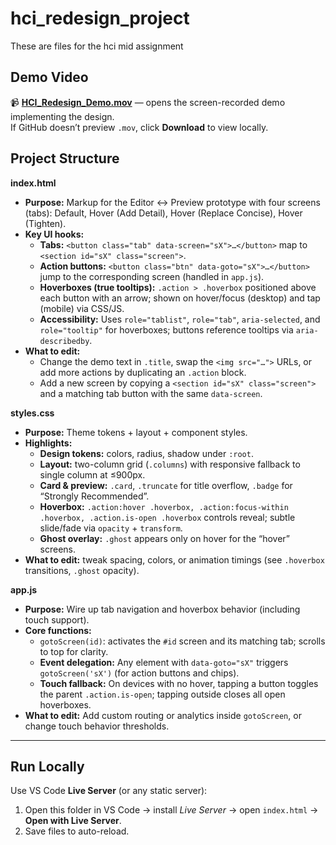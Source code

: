 # hci_redesign_project
These are files for the hci mid assignment

## Demo Video
📹 **[HCI_Redesign_Demo.mov](HCI_Redesign_Demo.mov)** — opens the screen-recorded demo implementing the design.  
If GitHub doesn’t preview `.mov`, click **Download** to view locally.

## Project Structure
**index.html** <br/>
- **Purpose:** Markup for the Editor ↔ Preview prototype with four screens (tabs): Default, Hover (Add Detail), Hover (Replace Concise), Hover (Tighten).
- **Key UI hooks:**
  - **Tabs:** `<button class="tab" data-screen="sX">…</button>` map to `<section id="sX" class="screen">`.
  - **Action buttons:** `<button class="btn" data-goto="sX">…</button>` jump to the corresponding screen (handled in `app.js`).
  - **Hoverboxes (true tooltips):** `.action > .hoverbox` positioned above each button with an arrow; shown on hover/focus (desktop) and tap (mobile) via CSS/JS.
  - **Accessibility:** Uses `role="tablist"`, `role="tab"`, `aria-selected`, and `role="tooltip"` for hoverboxes; buttons reference tooltips via `aria-describedby`.
- **What to edit:**
  - Change the demo text in `.title`, swap the `<img src="…">` URLs, or add more actions by duplicating an `.action` block.
  - Add a new screen by copying a `<section id="sX" class="screen">` and a matching tab button with the same `data-screen`.

**styles.css** <br/>
- **Purpose:** Theme tokens + layout + component styles.
- **Highlights:**
  - **Design tokens:** colors, radius, shadow under `:root`.
  - **Layout:** two-column grid (`.columns`) with responsive fallback to single column at ≤900px.
  - **Card & preview:** `.card`, `.truncate` for title overflow, `.badge` for “Strongly Recommended”.
  - **Hoverbox:** `.action:hover .hoverbox, .action:focus-within .hoverbox, .action.is-open .hoverbox` controls reveal; subtle slide/fade via `opacity` + `transform`.
  - **Ghost overlay:** `.ghost` appears only on hover for the “hover” screens.
- **What to edit:** tweak spacing, colors, or animation timings (see `.hoverbox` transitions, `.ghost` opacity).

**app.js** <br/>
- **Purpose:** Wire up tab navigation and hoverbox behavior (including touch support).
- **Core functions:**
  - `gotoScreen(id)`: activates the `#id` screen and its matching tab; scrolls to top for clarity.
  - **Event delegation:** Any element with `data-goto="sX"` triggers `gotoScreen('sX')` (for action buttons and chips).
  - **Touch fallback:** On devices with no hover, tapping a button toggles the parent `.action.is-open`; tapping outside closes all open hoverboxes.
- **What to edit:** Add custom routing or analytics inside `gotoScreen`, or change touch behavior thresholds.

---

## Run Locally
Use VS Code **Live Server** (or any static server):
1. Open this folder in VS Code → install *Live Server* → open `index.html` → **Open with Live Server**.
2. Save files to auto-reload.


